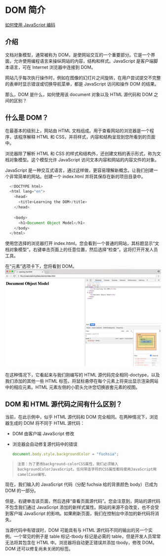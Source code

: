 # DOM 简介

[如何使用 JavaScript 编码](https://www.digitalocean.com/community/tutorial_series/how-to-code-in-javascript)

## 介绍

文档对象模型，通常被称为 DOM，是使网站交互的一个重要部分。它是一个界面，允许使用编程语言来操纵网站的内容，结构和样式。JavaScript 是客户端脚本语言，可在 Internet 浏览器中连接到 DOM。

网站几乎每次执行操作时，例如在图像的幻灯片之间旋转，在用户尝试提交不完整的表单时显示错误或切换导航菜单，都是 JavaScript 访问和操作 DOM 的结果。

那么，DOM 是什么，如何使用该 document 对象以及 HTML 源代码和 DOM 之间的区别？

## 什么是 DOM？

在最基本的级别上，网站由 HTML 文档组成。用于查看网站的浏览器是一个程序，该程序解释 HTML 和 CSS，并将样式，内容和结构呈现到您所看到的页面中。

浏览器除了解析 HTML 和 CSS 的样式和结构外，还创建文档的表示形式，称为文档对象模型。这个模型允许 JavaScript 访问文本内容和网站的内容文件的对象。

JavaScript 是一种交互式语言，通过这样做，更容易理解新概念。让我们创建一个非常简单的网站。创建一个 index.html 并将其保存在新的项目目录中。

```js
  <!DOCTYPE html>
  <html lang="en">
    <head>
      <title>Learning the DOM</title>
    </head>

    <body>
      <h1>Document Object Model</h1>
    </body>
  </html>
```

使用您选择的浏览器打开 index.html。您会看到一个普通的网站，其标题显示“文档对象模型”。右键单击页面上的任意位置，然后选择“检查”。这将打开开发人员工具。

在“元素”选项卡下，您将看到 DOM。
![image](./images/dom1.png)

在这种情况下，它看起来与我们刚编写的 HTML 源代码完全相同-doctype，以及我们添加的其他一些 HTML 标签。将鼠标悬停在每个元素上将突出显示渲染网站中的相应元素。HTML 元素左侧的小箭头允许您切换嵌套元素的视图。

## DOM 和 HTML 源代码之间有什么区别？

当前，在此示例中，似乎 HTML 源代码和 DOM 完全相同。在两种情况下，浏览器生成的 DOM 将不同于 HTML 源代码：

- DOM 由客户端 JavaScript 修改
- 浏览器会自动修复源代码中的错误

  ```js
  document.body.style.backgroundColor = "fuchsia";
  ```

> `注意：为了更改background-colorCSS属性，我们必须输入backgroundColorJavaScript。任何带连字符的CSS属性都将使用JavaScript用camelCase编写。`

现在，我们输入的 JavaScript 代码（分配 fuchsia 给的背景颜色 body）已成为 DOM 的一部分。

但是，右键单击该页面，然后选择“查看页面源代码”。您会注意到，网站的源代码不包含我们通过 JavaScript 添加的新样式属性。网站的来源不会改变，也不会受到客户端 JavaScript 的影响。如果刷新页面，我们在控制台中添加的新代码将消失。

当源代码中有错误时，DOM 可能具有与 HTML 源代码不同的输出的另一个实例。一个常见的例子是 table 标记-tbody 标记是必需的 table，但是开发人员常常无法将其包含在 HTML 中。浏览器将自动更正错误并添加 tbody，修改 DOM。DOM 还可以修复尚未关闭的标签。
